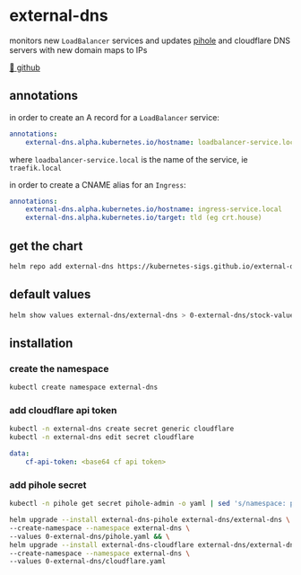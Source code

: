 # external-dns

monitors new `LoadBalancer` services and updates [pihole](0-pihole/pihole.md) and cloudflare DNS servers with new domain maps to IPs

[🔗 github](https://github.com/kubernetes-sigs/external-dns#status-of-providers)

## annotations

in order to create an A record for a `LoadBalancer` service:

```yaml
annotations:
    external-dns.alpha.kubernetes.io/hostname: loadbalancer-service.local    
```

where `loadbalancer-service.local` is the name of the service, ie `traefik.local`

in order to create a CNAME alias for an `Ingress`:

```yaml
annotations:
    external-dns.alpha.kubernetes.io/hostname: ingress-service.local
    external-dns.alpha.kubernetes.io/target: tld (eg crt.house)
```

## get the chart

```bash
helm repo add external-dns https://kubernetes-sigs.github.io/external-dns/
```

## default values
```bash
helm show values external-dns/external-dns > 0-external-dns/stock-values.yaml
```

## installation

### create the namespace

```bash
kubectl create namespace external-dns
```

### add cloudflare api token

```bash
kubectl -n external-dns create secret generic cloudflare
kubectl -n external-dns edit secret cloudflare
```

```yaml
data:
    cf-api-token: <base64 cf api token>
```

### add pihole secret

```bash
kubectl -n pihole get secret pihole-admin -o yaml | sed 's/namespace: pihole/namespace: external-dns/' | kubectl apply -f -
```

```bash
helm upgrade --install external-dns-pihole external-dns/external-dns \
--create-namespace --namespace external-dns \
--values 0-external-dns/pihole.yaml && \
helm upgrade --install external-dns-cloudflare external-dns/external-dns \
--create-namespace --namespace external-dns \
--values 0-external-dns/cloudflare.yaml
```
